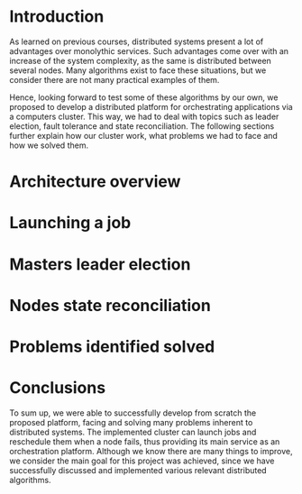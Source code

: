 # Introduction

As learned on previous courses, distributed systems present a lot of advantages over monolythic services. Such advantages come over with an increase of the system complexity, as the same is distributed between several nodes. Many algorithms exist to face these situations, but we consider there are not many practical examples of them.

Hence, looking forward to test some of these algorithms by our own, we proposed to develop a distributed platform for orchestrating applications via a computers cluster. This way, we had to deal with topics such as leader election, fault tolerance and state reconciliation. The following sections further explain how our cluster work, what problems we had to face and how we solved them.

# Architecture overview

# Launching a job

# Masters leader election

# Nodes state reconciliation

# Problems identified solved

# Conclusions

To sum up, we were able to successfully develop from scratch the proposed platform, facing and solving many problems inherent to distributed systems. The implemented cluster can launch jobs and reschedule them when a node fails, thus providing its main service as an orchestration platform. Although we know there are many things to improve, we consider the main goal for this project was achieved, since we have successfully discussed and implemented various relevant distributed algorithms.
